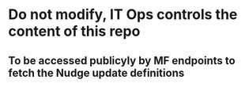 # Do not modify, IT Ops controls the content of this repo

## To be accessed publicyly by MF endpoints to fetch the Nudge update definitions